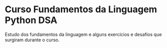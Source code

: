 # Curso Fundamentos da Linguagem Python DSA
 Estudo dos fundamentos da linguagem e alguns exercícios e desafios que surgiram durante o curso.
